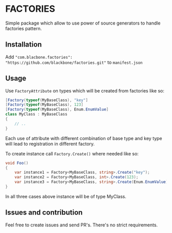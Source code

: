 # FACTORIES

Simple package which allow to use power of source generators to handle factories pattern.

## Installation

Add `"com.blacbone.factories": "https://github.com/blackbone/factories.git"` to `manifest.json`

## Usage

Use `FactoryAttribute` on types which will be created from factories like so:

```csharp
[Factory(typeof(MyBaseClass), "key"]
[Factory(typeof(MyBaseClass), 123]
[Factory(typeof(MyBaseClass), Enum.EnumValue]
class MyClass : MyBaseClass
{
    // .. 
}

```

Each use of attribute with different combination of base type and key type will lead to registration in different factory.

To create instance call `Factory.Create()` where needed like so:

```csharp
void Foo()
{
    var instance1 = Factory<MyBaseClass, string>.Create("key");
    var instance2 = Factory<MyBaseClass, int>.Create(123);
    var instance3 = Factory<MyBaseClass, string>.Create(Enum.EnumValue);
}
```

In all three cases above instance will be of type MyClass.

## Issues and contribution

Feel free to create issues and send PR's.
There's no strict requirements.